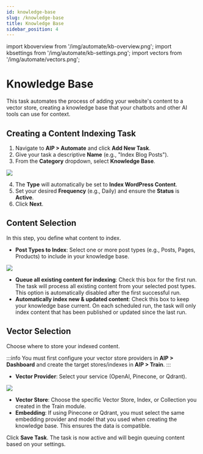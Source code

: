 ```yaml
---
id: knowledge-base
slug: /knowledge-base
title: Knowledge Base
sidebar_position: 4
---
```


import kboverview from '/img/automate/kb-overview.png';
import kbsettings from '/img/automate/kb-settings.png';
import vectors from '/img/automate/vectors.png';

# Knowledge Base

This task automates the process of adding your website's content to a vector store, creating a knowledge base that your chatbots and other AI tools can use for context.

## Creating a Content Indexing Task

1.  Navigate to **AIP > Automate** and click **Add New Task**.
2.  Give your task a descriptive **Name** (e.g., "Index Blog Posts").
3.  From the **Category** dropdown, select **Knowledge Base**.

<img src={kboverview} />

4.  The **Type** will automatically be set to **Index WordPress Content**.
5.  Set your desired **Frequency** (e.g., Daily) and ensure the **Status** is **Active**.
6.  Click **Next**.

## Content Selection

In this step, you define what content to index.

- **Post Types to Index**: Select one or more post types (e.g., Posts, Pages, Products) to include in your knowledge base.

<img src={kbsettings} />

- **Queue all existing content for indexing**: Check this box for the first run. The task will process all existing content from your selected post types. This option is automatically disabled after the first successful run.
- **Automatically index new & updated content**: Check this box to keep your knowledge base current. On each scheduled run, the task will only index content that has been published or updated since the last run.

## Vector Selection

Choose where to store your indexed content.

:::info
You must first configure your vector store providers in **AIP > Dashboard** and create the target stores/indexes in **AIP > Train**.
:::

- **Vector Provider**: Select your service (OpenAI, Pinecone, or Qdrant).

<img src={vectors} />

- **Vector Store**: Choose the specific Vector Store, Index, or Collection you created in the Train module.
- **Embedding**: If using Pinecone or Qdrant, you must select the same embedding provider and model that you used when creating the knowledge base. This ensures the data is compatible.

Click **Save Task**. The task is now active and will begin queuing content based on your settings.